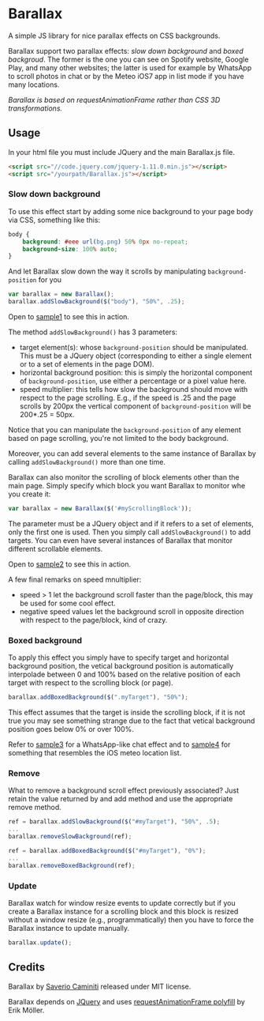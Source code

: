 # Barallax

A simple JS library for nice parallax effects on CSS backgrounds.

Barallax support two parallax effects: _slow down background_ and _boxed backgroud_.
The former is the one you can see on Spotify website, Google Play, and many other websites; the latter is used for example by WhatsApp to scroll photos in chat or by the Meteo iOS7 app in list mode if you have many locations.

*Barallax is based on requestAnimationFrame rather than CSS 3D transformations.*

## Usage

In your html file you must include JQuery and the main Barallax.js file.
```html
<script src="//code.jquery.com/jquery-1.11.0.min.js"></script>
<script src="/yourpath/Barallax.js"></script>
```

### Slow down background

To use this effect start by adding some nice background to your page body via CSS, something like this:
```css
body {
	background: #eee url(bg.png) 50% 0px no-repeat;
	background-size: 100% auto;
}
```
And let Barallax slow down the way it scrolls by manipulating `background-position` for you
```js
var barallax = new Barallax();
barallax.addSlowBackground($("body"), "50%", .25);
```
Open to [sample1](http://saveriocaminiti.github.io/Barallax/samples/sample1.html) to see this in action.

The method `addSlowBackground()` has 3 parameters:
* target element(s): whose `background-position` should be manipulated. This must be a JQuery object (corresponding to either a single element or to a set of elements in the page DOM).
* horizontal background position: this is simply the horizontal component of `background-position`, use either a percentage or a pixel value here.
* speed multiplier: this tells how slow the background should move with respect to the page scrolling. E.g., if the speed is .25 and the page scrolls by 200px the vertical component of `background-position` will be 200*.25 = 50px.


Notice that you can manipulate the `background-position` of any element based on page scrolling, you're not limited to the body background.

Moreover, you can add several elements to the same instance of Barallax by calling `addSlowBackground()` more than one time.

Barallax can also monitor the scrolling of block elements other than the main page. Simply specify which block you want Barallax to monitor whe you create it:
```js
var barallax = new Barallax($('#myScrollingBlock'));
```
The parameter must be a JQuery object and if it refers to a set of elements, only the first one is used.
Then you simply call `addSlowBackground()` to add targets.
You can even have several instances of Barallax that monitor different scrollable elements.

Open to [sample2](http://saveriocaminiti.github.io/Barallax/samples/sample2.html) to see this in action.

A few final remarks on speed mnultiplier:
* speed > 1 let the background scroll faster than the page/block, this may be used for some cool effect.
* negative speed values let the background scroll in opposite direction with respect to the page/block, kind of crazy.


### Boxed background
To apply this effect you simply have to specify target and horizontal background position, the vetical background position is automatically interpolade between 0 and 100% based on the relative position of each target with respect to the scrolling block (or page).
```js
barallax.addBoxedBackground($(".myTarget"), "50%");
```
This effect assumes that the target is inside the scrolling block, if it is not true you may see something strange due to the fact that vetical background position goes below 0% or over 100%.

Refer to [sample3](http://saveriocaminiti.github.io/Barallax/samples/sample3.html) for a WhatsApp-like chat effect and to [sample4](http://saveriocaminiti.github.io/Barallax/samples/sample4.html) for something that resembles the iOS meteo location list.

### Remove
What to remove a background scroll effect previously associated? Just retain the value returned by and add method and use the appropriate remove method. 
```js
ref = barallax.addSlowBackground($("#myTarget"), "50%", .5);
...
barallax.removeSlowBackground(ref);
```

```js
ref = barallax.addBoxedBackground($("#myTarget"), "0%");
...
barallax.removeBoxedBackground(ref);
```

### Update
Barallax watch for window resize events to update correctly but if you create a Barallax instance for a scrolling block and this block is resized without a window resize (e.g., programmatically) then you have to force the Barallax instance to update manually.
```js
barallax.update();
```


## Credits

Barallax by [Saverio Caminiti](http://saverio.caminiti.eu/) released under MIT license.

Barallax depends on [JQuery](http://jquery.com/) and  uses [requestAnimationFrame polyfill](https://gist.github.com/paulirish/1579671) by Erik Möller.
